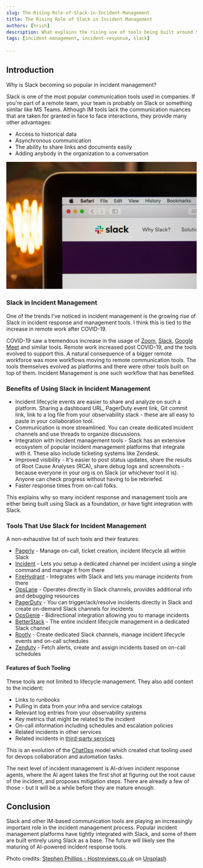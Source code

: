 ```yaml
---
slug: The-Rising-Role-of-Slack-in-Incident-Management
title: The Rising Role of Slack in Incident Management
authors: [hrish]
description: What explains the rising use of tools being built around Slack for incident management, and what is the future of such tooling?
tags: [incident-management, incident-response, slack]

---
```

<head>
<meta property="og:image" data-rh="true" content="https://storage.googleapis.com/ihub-static-storage/blog/slack-incident-management.jpg" />
<meta name="twitter:image" data-rh="true" content="https://storage.googleapis.com/ihub-static-storage/blog/slack-incident-management.jpg" />
<meta name="author" content="Hrishikesh Barua"/>
</head>


## Introduction

Why is Slack becoming so popular in incident management?

Slack is one of the most popular communication tools used in companies. If you're part of a remote team, 
your team is probably on Slack or something similar like MS Teams. Although IM tools lack the communication nuances
that are taken for granted in face to face interactions, they provide many other advantages:
- Access to historical data
- Asynchronous communication
- The ability to share links and documents easily
- Adding anybody in the organization to a conversation

![Slack in incident management](../static/img/slack-incident-management.jpg)

### Slack in Incident Management
One of the trends I've noticed in incident management is the growing rise of Slack in incident response and management tools. I think this is tied to the increase in remote work after COVID-19. 
<!-- truncate -->
COVID-19 saw a tremendous increase in the usage of [Zoom](https://www.theverge.com/2020/4/23/21232401/zoom-300-million-users-growth-coronavirus-pandemic-security-privacy-concerns-response), 
[Slack](https://x.com/stewart/status/1243000509666955264), [Google Meet](https://www.infoq.com/news/2020/08/google-meet-scaling/) and similar tools. Remote work increased post COVID-19, and the tools
evolved to support this. A natural consequence of a bigger remote workforce was more workflows moving to remote communication tools. The tools themselves evolved as platforms and there were other tools
built on top of them. Incident Management is one such workflow that has benefited.

### Benefits of Using Slack in Incident Management
- Incident lifecycle events are easier to share and analyze on such a platform. Sharing a dashboard URL, PagerDuty event link, Git commit link, link to a log file 
from your observability stack - these are all easy to paste in your collaboration tool.
- Communication is more streamlined. You can create dedicated incident channels and use threads to organize discussions.
- Integration with incident management tools - Slack has an extensive ecosystem of popular incident management platforms that integrate with it. These also include ticketing systems like Zendesk.
- Improved visibility - It's easier to post status updates, share the results of Root Cause Analyses (RCA), share debug logs and screenshots - because everyone in your org is on Slack (or whichever tool it is). Anyone can check progress without having to be rebriefed.
- Faster response times from on-call folks.

This explains why so many incident response and management tools are either being built using Slack as a foundation, or have tight integration with Slack.

### Tools That Use Slack for Incident Management
A non-exhaustive list of such tools and their features:
- [Pagerly](https://Pagerly.io) - Manage on-call, ticket creation, incident lifecycle all within Slack
- [Incident](https://Incident.io) - Lets you setup a dedicated channel per incident using a single command and manage it from there
- [FireHydrant](https://FireHydrant.com) - Integrates with Slack and lets you manage incidents from there
- [OpsLane](https://OpsLane.com) - Operates directly in Slack channels, provides additional info and debugging resources
- [PagerDuty](https://PagerDuty.com) - You can trigger/ack/resolve incidents directly in Slack and create on-demand Slack channels for incidents
- [OpsGenie](https://www.atlassian.com/software/opsgenie) - Bidirectional integration allowing you to manage incidents
- [BetterStack](https://betterstack.com) - The entire incident lifecycle management in a dedicated Slack channel
- [Rootly](https://rootly.com) - Create dedicated Slack channels, manage incident lifecycle events and on-call schedules
- [Zenduty](https://zenduty.com) - Fetch alerts, create and assign incidents based on on-call schedules

#### Features of Such Tooling
These tools are not limited to lifecycle management. They also add context to the incident:
- Links to runbooks
- Pulling in data from your infra and service catalogs
- Relevant log entries from your observability systems
- Key metrics that might be related to the incident
- On-call information including schedules and escalation policies
- Related incidents in other services
- Related incidents in [third-party services](/Monitoring-Third-Party-Vendors-As-An-Ops-Engineer-SRE)

This is an evolution of the [ChatOps](https://www.infoq.com/news/2016/03/operable-cog-chatops-platform/) model which created chat tooling used for devops collaboration and automation tasks.

The next level of incident management is AI-driven incident response agents, where the AI agent takes the first shot at figuring out the root cause of the incident, and proposes mitigation steps. There are already a few of those - but it will be a while before they are mature enough.


## Conclusion
Slack and other IM-based communication tools are playing an increasingly important role in the incident management process. Popular incident management platforms have tightly integrated with Slack, and some of them
are built entirely using Slack as a base. The future will likely see the maturing of AI-powered incident response tools.

Photo credits: <a href="https://unsplash.com/@hostreviews?utm_content=creditCopyText&utm_medium=referral&utm_source=unsplash">Stephen Phillips - Hostreviews.co.uk</a> on <a href="https://unsplash.com/photos/slack-logo-aE0iX-bLCJc?utm_content=creditCopyText&utm_medium=referral&utm_source=unsplash">Unsplash</a>
